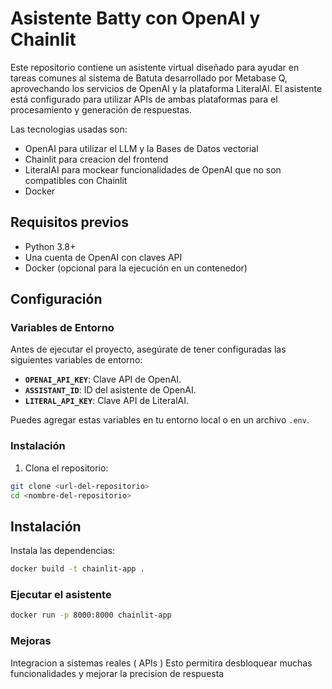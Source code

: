 # Asistente Batty con OpenAI y Chainlit

Este repositorio contiene un asistente virtual diseñado para ayudar en tareas comunes al sistema de Batuta desarrollado por Metabase Q, aprovechando los servicios de OpenAI y la plataforma LiteralAI. El asistente está configurado para utilizar APIs de ambas plataformas para el procesamiento y generación de respuestas. 

Las tecnologias usadas son:
- OpenAI para utilizar el LLM y la Bases de Datos vectorial
- Chainlit para creacion del frontend
- LiteralAI para mockear funcionalidades de OpenAI que no son compatibles con Chainlit
- Docker

## Requisitos previos

- Python 3.8+
- Una cuenta de OpenAI con claves API
- Docker (opcional para la ejecución en un contenedor)

## Configuración

### Variables de Entorno

Antes de ejecutar el proyecto, asegúrate de tener configuradas las siguientes variables de entorno:

- **`OPENAI_API_KEY`**: Clave API de OpenAI.
- **`ASSISTANT_ID`**: ID del asistente de OpenAI.
- **`LITERAL_API_KEY`**: Clave API de LiteralAI.

Puedes agregar estas variables en tu entorno local o en un archivo `.env`.

### Instalación

1. Clona el repositorio:

```bash
git clone <url-del-repositorio>
cd <nombre-del-repositorio>
```

## Instalación

Instala las dependencias:
```bash
docker build -t chainlit-app .
```

### Ejecutar el asistente
```bash
docker run -p 8000:8000 chainlit-app
```

### Mejoras
Integracion a sistemas reales ( APIs ) Esto permitira desbloquear muchas funcionalidades y mejorar la precision de respuesta



